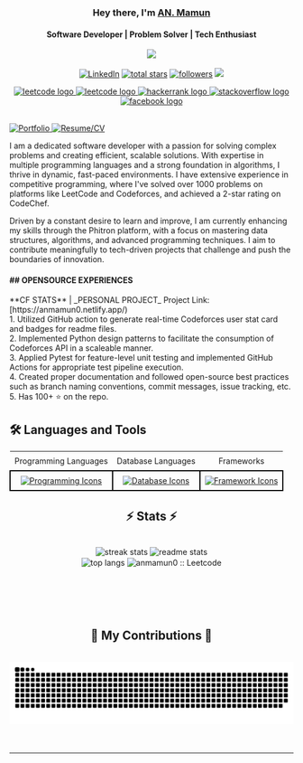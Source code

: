 <h3 align="center">Hey there, I'm <a href="https://github.com/anmamun0">AN. Mamun</a></h3>
<h4 align="center">Software Developer | Problem Solver | Tech Enthusiast</h4>

<p align="center">
<img src="https://readme-typing-svg.demolab.com/?lines= Im%20Addicted%20to%20Competitive%20Programming;Developer%20of%20Python%20Django;3+%2B%20years%20of%20coding%20experience&font=Fira%20Code&center=true&width=700&height=45&color=fff53a&vCenter=true&pause=1000&size=25" /></a>
</p>
  
<p align="center"> 
  <a href="https://www.linkedin.com/in/anmamun0" target="_blank"><img alt="LinkedIn" title="LinkedIn" src="https://img.shields.io/badge/-LinkedIn-0077B5?style=for-the-badge&logo=linkedin&logoColor=white"/></a>
<a href="https://github.com/anmamun0?tab=repositories&sort=stargazers">
    <img alt="total stars" title="Total stars on GitHub" src="https://custom-icon-badges.demolab.com/github/stars/Thinkright20?color=B8B92B&style=for-the-badge&labelColor=959532&logo=star"/></a>
<a href="https://github.com/anmamun0"><img alt="followers" title="Follow me on Github" src="https://img.shields.io/github/followers/thinkright20?color=236ad3&style=for-the-badge&logo=github&label=Follow"/></a>
  <a href="https://github.com/anmamun0"> <img src="https://komarev.com/ghpvc/?username=anmamun0&style=for-the-badge&color=brightgreen"> </a>
 </p>
 
 <p>
<div align="center">
  </a>
  <a href="https://www.leetcode.com/anmamun0/" target="_blank">
    <img src="https://img.shields.io/static/v1?message=Leetcode&logo=leetcode&label=&color=4e4e4d&logoColor=f9762d&labelColor=3f3f3f&style=for-the-badge"alt="leetcode logo"  />
  </a>

  <a href="https://www.codeforces.com/profile/anmamun0" target="_blank">
    <img src="https://img.shields.io/static/v1?message=codeforces&logo=codeforces&label=&color=4e4e4d&logoColor=000&labelColor=fff&style=for-the-badge"alt="leetcode logo"  />
  </a>
  <a href="https://www.hackerrank.com/anmamun0/" target="_blank">
    <img src="https://img.shields.io/static/v1?message=HackerRank&logo=hackerrank&label=&color=2EC866&logoColor=white&labelColor=&style=for-the-badge"  alt="hackerrank logo"  />
  </a>
   <a href="https://stackoverflow.com/users/23257459/anmamun0" target="_blank">
  <img src="https://img.shields.io/static/v1?message=Stackoverflow&logo=stackoverflow&label=&color=FE7A16&logoColor=white&labelColor=&style=for-the-badge"  alt="stackoverflow logo"  />
  </a> 
  
  <a href="https://www.facebook.com/anmamun0/" target="_blank">
    <img src="https://img.shields.io/static/v1?message=facebook&logo=facebook&label=&color=1877F2&logoColor=white&labelColor=&style=for-the-badge" alt="facebook logo"  />
  </a>
</div>
 </p>

<br>
    <a href="https://anmamun0.netlify.app/" target="_blank">
      <img src="https://img.shields.io/static/v1?message=Portfolio&logo=codepen&label=&color=0080FE&logoColor=white&labelColor=&style=plastic" height="25" alt="Portfolio">
    </a>
    <a href="https://drive.google.com/uc?export=view&id=1vU8wurSY9d3jdd6Wj_3YtpQUktxFWU2_">
      <img src="https://img.shields.io/static/v1?message=Resume/CV&logo=googledrive&label=&color=fff&logoColor=0080FE&labelColor=white&style=plastic" height="25" alt="Resume/CV">
    </a>

<!-- Sponsor
   <a href="https://github.com/sponsors/Thinkright20"><img alt="sponsors" title="All Sponsors" src="https://img.shields.io/badge/-All Sponsors-FD9494?style=for-the-badge&logo=GitHub&logoColor=black"/></a>
-->

 
<p> 
I am a dedicated software developer with a passion for solving complex problems and creating efficient, scalable solutions. With expertise in multiple programming languages and a strong foundation in algorithms, I thrive in dynamic, fast-paced environments. I have extensive experience in competitive programming, where I've solved over 1000 problems on platforms like LeetCode and Codeforces, and achieved a 2-star rating on CodeChef.

Driven by a constant desire to learn and improve, I am currently enhancing my skills through the Phitron platform, with a focus on mastering data structures, algorithms, and advanced programming techniques. I aim to contribute meaningfully to tech-driven projects that challenge and push the boundaries of innovation. 
</p> 

 <h4>
## OPENSOURCE EXPERIENCES
</h4> 
**CF STATS** | _PERSONAL PROJECT_  
Project Link: [https://anmamun0.netlify.app/)
<br>
1. Utilized GitHub action to generate real-time Codeforces user stat card and badges for readme files.
<br>
2. Implemented Python design patterns to facilitate the consumption of Codeforces API in a scaleable manner.
<br>
3. Applied Pytest for feature-level unit testing and implemented GitHub Actions for appropriate test pipeline execution.
<br>
4. Created proper documentation and followed open-source best practices such as branch naming conventions, commit messages, issue tracking, etc. 
5. Has 100+ ⭐  on the repo.


## 🛠 Languages and Tools
<div align="center">
<table style="border-collapse: collapse; width: 100%;">
  <tr>
    <td style="padding: 8px; border: none; text-align: center;">Programming Languages</td>
    <td style="padding: 8px; border: none; text-align: center;">Database Languages</td>
    <td style="padding: 8px; border: none; text-align: center;">Frameworks</td>
  </tr>
  <tr>
    <td style="padding: 8px; border: 2px solid black; text-align: center;">
      <a href="https://github.com/anmamun0">
        <img src="https://skillicons.dev/icons?i=c,cpp,python,java" alt="Programming Icons">
      </a>
    </td>
    <td style="padding: 8px; border: 2px solid black; text-align: center;">
      <a href="https://github.com/anmamun0">
        <img src="https://skillicons.dev/icons?i=mysql,postgresql,mongodb" alt="Database Icons">
      </a>
    </td>
    <td style="padding: 8px; border: 2px solid black; text-align: center;">
      <a href="https://github.com/anmamun0">
        <img src="https://skillicons.dev/icons?i=django,react,flask,tailwind,aws" alt="Framework Icons">
      </a>
    </td>
  </tr>
</table>

</div>


<h2 align="center">⚡ Stats ⚡</h2>
<br>
<div align=center>
  <img width=390 src="https://github-readme-streak-stats-salesp07.vercel.app/?user=anmamun0&count_private=true&theme=react&border_radius=10" alt="streak stats"/>
  <img width=390 src="https://github-readme-stats-salesp07.vercel.app/api?username=anmamun0&count_private=true&show_icons=true&theme=react&rank_icon=github&border_radius=10" alt="readme stats" />
  <br/>
  <img width=325 align="center" src="https://github-readme-stats-salesp07.vercel.app/api/top-langs/?username=anmamun0&hide=HTML&langs_count=8&layout=compact&theme=react&border_radius=10&size_weight=0.5&count_weight=0.5&exclude_repo=github-readme-stats" alt="top langs" />
  <img alt="anmamun0 :: Leetcode" align="center" src="https://leetcode-badge-sage.vercel.app/badge/anmamun0?theme=dark&bgColor=282828&border_radius=10"> <p><br></p>
 <!-- <img src="https://leetcode-badge-showcase.vercel.app/api?username=anmamun0&theme=onedark&filter=comp&border=no-border">  <p><br></p>  !-->
</div>
<br/><br/>

<div align="center">
  <h2>🐍 My Contributions 🐍</h2>
  <br>
  <img alt="snake eating my contributions" src="https://raw.githubusercontent.com/salesp07/salesp07/output/github-contribution-grid-snake.svg" />
  <br/><br/><br/>
</div>
<hr/>
